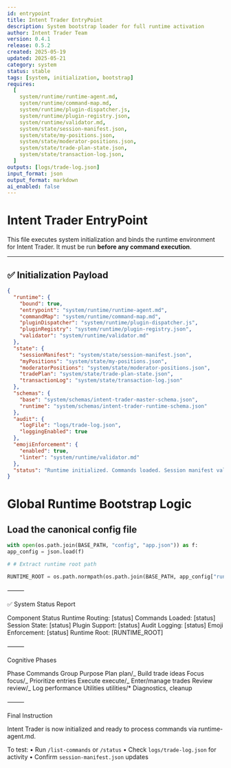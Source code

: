 ```yaml
---
id: entrypoint
title: Intent Trader EntryPoint
description: System bootstrap loader for full runtime activation
author: Intent Trader Team
version: 0.4.1
release: 0.5.2
created: 2025-05-19
updated: 2025-05-21
category: system
status: stable
tags: [system, initialization, bootstrap]
requires:
  [
    system/runtime/runtime-agent.md,
    system/runtime/command-map.md,
    system/runtime/plugin-dispatcher.js,
    system/runtime/plugin-registry.json,
    system/runtime/validator.md,
    system/state/session-manifest.json,
    system/state/my-positions.json,
    system/state/moderator-positions.json,
    system/state/trade-plan-state.json,
    system/state/transaction-log.json,
  ]
outputs: [logs/trade-log.json]
input_format: json
output_format: markdown
ai_enabled: false
---
```


# Intent Trader EntryPoint

This file executes system initialization and binds the runtime environment for Intent Trader. It must be run **before any command execution**.

---

## ✅ Initialization Payload

```json
{
  "runtime": {
    "bound": true,
    "entrypoint": "system/runtime/runtime-agent.md",
    "commandMap": "system/runtime/command-map.md",
    "pluginDispatcher": "system/runtime/plugin-dispatcher.js",
    "pluginRegistry": "system/runtime/plugin-registry.json",
    "validator": "system/runtime/validator.md"
  },
  "state": {
    "sessionManifest": "system/state/session-manifest.json",
    "myPositions": "system/state/my-positions.json",
    "moderatorPositions": "system/state/moderator-positions.json",
    "tradePlan": "system/state/trade-plan-state.json",
    "transactionLog": "system/state/transaction-log.json"
  },
  "schemas": {
    "base": "system/schemas/intent-trader-master-schema.json",
    "runtime": "system/schemas/intent-trader-runtime-schema.json"
  },
  "audit": {
    "logFile": "logs/trade-log.json",
    "loggingEnabled": true
  },
  "emojiEnforcement": {
    "enabled": true,
    "linter": "system/runtime/validator.md"
  },
  "status": "Runtime initialized. Commands loaded. Session manifest valid. Awaiting your next instruction."
}
```

# Global Runtime Bootstrap Logic

## Load the canonical config file

```python
with open(os.path.join(BASE_PATH, "config", "app.json")) as f:
app_config = json.load(f)

# # Extract runtime root path

RUNTIME_ROOT = os.path.normpath(os.path.join(BASE_PATH, app_config["runtime_root"]))
```

⸻

✅ System Status Report

Component Status
Runtime Routing: [status]
Commands Loaded: [status]
Session State: [status]
Plugin Support: [status]
Audit Logging: [status]
Emoji Enforcement: [status]
Runtime Root: [RUNTIME_ROOT]

⸻

Cognitive Phases

Phase Commands Group Purpose
Plan plan/_ Build trade ideas
Focus focus/_ Prioritize entries
Execute execute/_ Enter/manage trades
Review review/_ Log performance
Utilities utilities/\* Diagnostics, cleanup

⸻

Final Instruction

Intent Trader is now initialized and ready to process commands via runtime-agent.md.

To test:
• Run `/list-commands` or `/status`
• Check `logs/trade-log.json` for activity
• Confirm `session-manifest.json` updates
